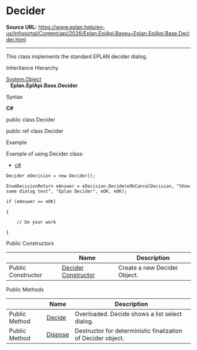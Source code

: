# Decider

**Source URL:** https://www.eplan.help/en-us/Infoportal/Content/api/2026/Eplan.EplApi.Baseu~Eplan.EplApi.Base.Decider.html

---

This class implements the standard EPLAN decider dialog.

Inheritance Hierarchy

[System.Object](#)  
   **Eplan.EplApi.Base.Decider**

Syntax

**C#**



public class Decider

public ref class Decider


Example

Example of using Decider class:

- [c#](#i-tab-content-edf133b9-c02d-49d3-8544-e60a41509139)

```
Decider eDecision = new Decider();

EnumDecisionReturn eAnswer = eDecision.Decide(eOkCancelDecision, "Show some dialog text", "Eplan Decider", eOK, eOK);

if (eAnswer == eOK)

{

    // Do your work

}
```

Public Constructors

|  | Name | Description |
| --- | --- | --- |
| Public Constructor | [Decider Constructor](Eplan.EplApi.Baseu~Eplan.EplApi.Base.Decider~_ctor.html) | Create a new Decider Object. |



Public Methods

|  | Name | Description |
| --- | --- | --- |
| Public Method | [Decide](Eplan.EplApi.Baseu~Eplan.EplApi.Base.Decider~Decide.html) | Overloaded. Decide shows a list select dialog. |
| Public Method | [Dispose](Eplan.EplApi.Baseu~Eplan.EplApi.Base.Decider~Dispose().html) | Destructor for deterministic finalization of Decider object. |


